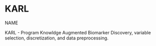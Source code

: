 # KARL
NAME

KARL - Program Knowldge Augmented Biomarker Discovery, variable selection, discretization, and data preprocessing.
